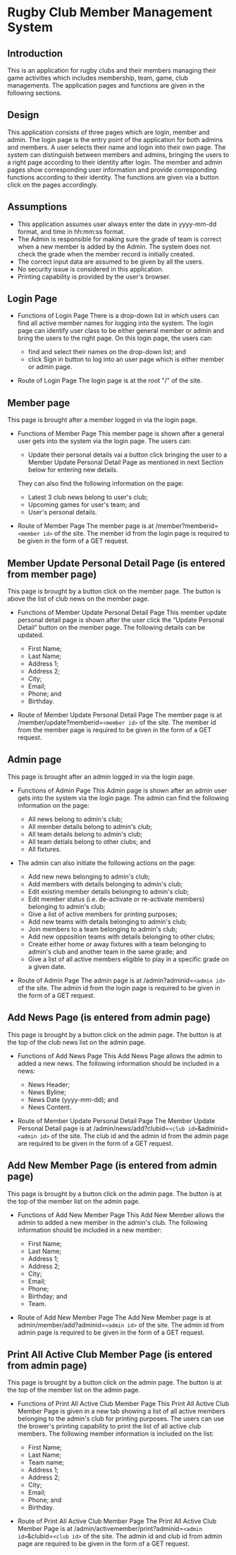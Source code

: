 # Rugby Club Member Management System

## Introduction

This is an application for rugby clubs and their members managing their game activities which includes membership, team, game, club managements. The application pages and functions are given in the following sections.

## Design

This application consists of three pages which are login, member and admin. The login page is the entry point of the application for both admins and members. A user selects their name and login into their own page. The system can distinguish between members and admins, bringing the users to a right page according to their identity after login. The member and admin pages show corresponding user information and provide corresponding functions according to their identity. The functions are given via a button click on the pages accordingly.

## Assumptions

- This application assumes user always enter the date in yyyy-mm-dd format, and time in hh:mm:ss format.
- The Admin is responsible for making sure the grade of team is correct when a new member is added by the Admin. The system does not check the grade when the member record is initially created.
- The correct input data are assumed to be given by all the users.
- No security issue is considered in this application.
- Printing capability is provided by the user's browser.

## Login Page

- Functions of Login Page
  There is a drop-down list in which users can find all active member names for logging into the system. The login page can identify user class to be either general member or admin and bring the users to the right page. On this login page, the users can:

  - find and select their names on the drop-down list; and
  - click Sign in button to log into an user page which is either member or admin page.

- Route of Login Page
  The login page is at the root "/" of the site.

## Member page

This page is brought after a member logged in via the login page.

- Functions of Member Page
  This member page is shown after a general user gets into the system via the login page. The users can:

  - Update their personal details vai a button click bringing the user to a Member Update Personal Detail Page as mentioned in next Section below for entering new details.

  They can also find the following information on the page:

  - Latest 3 club news belong to user's club;
  - Upcoming games for user's team; and
  - User's personal details.

- Route of Member Page
  The member page is at /member?memberid=`<member id>` of the site. The member id from the login page is required to be given in the form of a GET request.

## Member Update Personal Detail Page (is entered from member page)

This page is brought by a button click on the member page. The button is above the list of club news on the member page.

- Functions of Member Update Personal Detail Page
  This member update personal detail page is shown after the user click the “Update Personal Detail” button on the member page. The following details can be updated.

  - First Name;
  - Last Name;
  - Address 1;
  - Address 2;
  - City;
  - Email;
  - Phone; and
  - Birthday.

- Route of Member Update Personal Detail Page
  The member page is at /member/update?memberid=`<member id>` of the site. The member id from the member page is required to be given in the form of a GET request.

## Admin page

This page is brought after an admin logged in via the login page.

- Functions of Admin Page
  This Admin page is shown after an admin user gets into the system via the login page. The admin can find the following information on the page:

  - All news belong to admin's club;
  - All member details belong to admin's club;
  - All team details belong to admin's club;
  - All team detials belong to other clubs; and
  - All fixtures.

- The admin can also initiate the following actions on the page:

  - Add new news belonging to admin's club;
  - Add members with details belonging to admin's club;
  - Edit existing member details belonging to admin's club;
  - Edit member status (i.e. de-activate or re-activate members) belonging to admin's club;
  - Give a list of active members for printing purposes;
  - Add new teams with details belonging to admin's club;
  - Join members to a team belonging to admin's club;
  - Add new opposition teams with details belonging to other clubs;
  - Create either home or away fixtures with a team belonging to admin's club and another team in the same grade; and
  - Give a list of all active members eligible to play in a specific grade on a given date.

- Route of Admin Page
  The admin page is at /admin?adminid=`<admin id>` of the site. The admin id from the login page is required to be given in the form of a GET request.

## Add News Page (is entered from admin page)

This page is brought by a button click on the admin page. The button is at the top of the club news list on the admin page.

- Functions of Add News Page
  This Add News Page allows the admin to added a new news. The following information should be included in a news:

  - News Header;
  - News Byline;
  - News Date (yyyy-mm-dd); and
  - News Content.

- Route of Member Update Personal Detail Page
  The Member Update Personal Detail page is at /admin/news/add?clubid=`<club id>`&adminid=`<admin id>` of the site. The club id and the admin id from the admin page are required to be given in the form of a GET request.

## Add New Member Page (is entered from admin page)

This page is brought by a button click on the admin page. The button is at the top of the member list on the admin page.

- Functions of Add New Member Page
  This Add New Member allows the admin to added a new member in the admin's club. The following information should be included in a new member:

  - First Name;
  - Last Name;
  - Address 1;
  - Address 2;
  - City;
  - Email;
  - Phone;
  - Birthday; and
  - Team.

- Route of Add New Member Page
  The Add New Member page is at admin/member/add?adminid=`<admin id>` of the site. The admin id from admin page is required to be given in the form of a GET request.

## Print All Active Club Member Page (is entered from admin page)

This page is brought by a button click on the admin page. The button is at the top of the member list on the admin page.

- Functions of Print All Active Club Member Page
  This Print All Active Club Member Page is given in a new tab showing a list of all active members belonging to the admin's club for printing purposes. The users can use the brower's printing capability to print the list of all active club members. The following member information is included on the list:

  - First Name;
  - Last Name;
  - Team name;
  - Address 1;
  - Address 2;
  - City;
  - Email;
  - Phone; and
  - Birthday.

- Route of Print All Active Club Member Page
  The Print All Active Club Member Page is at /admin/activemember/print?adminid=`<admin id>`&clubid=`<club id>` of the site. The admin id and club id from admin page are required to be given in the form of a GET request.
